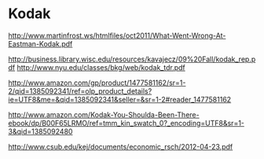 Kodak
=====
http://www.martinfrost.ws/htmlfiles/oct2011/What-Went-Wrong-At-Eastman-Kodak.pdf

http://business.library.wisc.edu/resources/kavajecz/09%20Fall/kodak_rep.pdf
http://www.nyu.edu/classes/bkg/web/kodak_tdr.pdf

http://www.amazon.com/gp/product/1477581162/sr=1-2/qid=1385092341/ref=olp_product_details?ie=UTF8&me=&qid=1385092341&seller=&sr=1-2#reader_1477581162

http://www.amazon.com/Kodak-You-Shoulda-Been-There-ebook/dp/B00F65LRMO/ref=tmm_kin_swatch_0?_encoding=UTF8&sr=1-3&qid=1385092480

http://www.csub.edu/kej/documents/economic_rsch/2012-04-23.pdf
